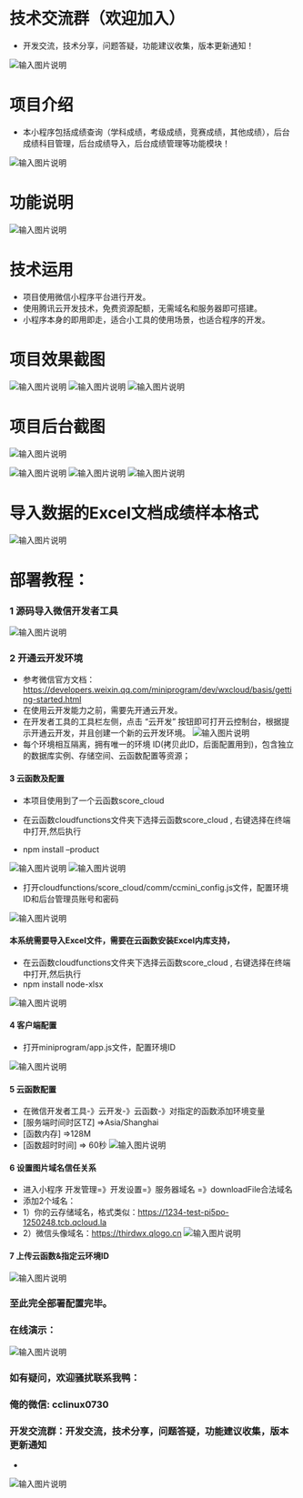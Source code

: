 
# 技术交流群（欢迎加入）
- 开发交流，技术分享，问题答疑，功能建议收集，版本更新通知！

 ![输入图片说明](https://images.gitee.com/uploads/images/2021/0908/070554_b2fd97c4_9240987.png "x.png")


# 项目介绍 
- 本小程序包括成绩查询（学科成绩，考级成绩，竞赛成绩，其他成绩），后台成绩科目管理，后台成绩导入，后台成绩管理等功能模块！ 

 ![输入图片说明](https://images.gitee.com/uploads/images/2021/0830/112008_23739fb0_9240987.png "ui.png")
# 功能说明
  ![输入图片说明](https://images.gitee.com/uploads/images/2021/0830/112021_93190038_9240987.gif "成绩 (2).gif")


# 技术运用

- 项目使用微信小程序平台进行开发。
- 使用腾讯云开发技术，免费资源配额，无需域名和服务器即可搭建。
- 小程序本身的即用即走，适合小工具的使用场景，也适合程序的开发。

# 项目效果截图
 ![输入图片说明](https://images.gitee.com/uploads/images/2021/0830/112040_41adbdaa_9240987.png "成绩列表.png")
![输入图片说明](https://images.gitee.com/uploads/images/2021/0830/112048_7e66299d_9240987.png "成绩查询1.png")
![输入图片说明](https://images.gitee.com/uploads/images/2021/0830/112054_0105dd59_9240987.png "成绩查询.png")

# 项目后台截图
![输入图片说明](https://images.gitee.com/uploads/images/2021/0830/112133_aa185db1_9240987.png "后台首页.png")
 
![输入图片说明](https://images.gitee.com/uploads/images/2021/0830/112110_15b3c91f_9240987.png "后台成绩管理.png")
![输入图片说明](https://images.gitee.com/uploads/images/2021/0830/112118_b767de07_9240987.png "后台成绩列表.png")
![输入图片说明](https://images.gitee.com/uploads/images/2021/0830/112125_9ec6690b_9240987.png "后台导入成绩.png")

# 导入数据的Excel文档成绩样本格式
![输入图片说明](https://images.gitee.com/uploads/images/2021/0830/112444_41cc1ef5_9240987.png "成绩样本.png")

# 部署教程：

### 1 源码导入微信开发者工具
  ![输入图片说明](https://images.gitee.com/uploads/images/2021/0830/112152_4d096b50_9240987.png "导入.png")
  


### 2 开通云开发环境
 -  参考微信官方文档：https://developers.weixin.qq.com/miniprogram/dev/wxcloud/basis/getting-started.html
- 在使用云开发能力之前，需要先开通云开发。 
- 在开发者工具的工具栏左侧，点击 “云开发” 按钮即可打开云控制台，根据提示开通云开发，并且创建一个新的云开发环境。
![输入图片说明](https://images.gitee.com/uploads/images/2021/0811/232537_8a27b61c_9240987.png "云开发开通环境.png")
- 每个环境相互隔离，拥有唯一的环境 ID(拷贝此ID，后面配置用到)，包含独立的数据库实例、存储空间、云函数配置等资源；
 

#### 3 云函数及配置
- 本项目使用到了一个云函数score_cloud 


- 在云函数cloudfunctions文件夹下选择云函数score_cloud , 右键选择在终端中打开,然后执行 
- npm install –product

 ![输入图片说明](https://images.gitee.com/uploads/images/2021/0828/115003_bd34f305_9240987.png "终端打开.png")
![输入图片说明](https://images.gitee.com/uploads/images/2021/0828/115018_49563860_9240987.png "安装依赖.png")

- 打开cloudfunctions/score_cloud/comm/ccmini_config.js文件，配置环境ID和后台管理员账号和密码

 ![输入图片说明](https://images.gitee.com/uploads/images/2021/0828/101826_cc2cf912_9645159.png "云函数-服务和管理配置.png")

#### 本系统需要导入Excel文件，需要在云函数安装Excel内库支持，
- 在云函数cloudfunctions文件夹下选择云函数score_cloud , 右键选择在终端中打开,然后执行 
- npm install node-xlsx

![输入图片说明](https://images.gitee.com/uploads/images/2021/0830/112334_569b770c_9240987.png "安装xlxs支持.png")


#### 4  客户端配置
- 打开miniprogram/app.js文件，配置环境ID

 ![输入图片说明](https://images.gitee.com/uploads/images/2021/0811/232832_6053aae0_9240987.png "客户端配置.png")


#### 5  云函数配置
- 在微信开发者工具-》云开发-》云函数-》对指定的函数添加环境变量 
- [服务端时间时区TZ] =>Asia/Shanghai
- [函数内存] =>128M   
- [函数超时时间] => 60秒
 ![输入图片说明](https://images.gitee.com/uploads/images/2021/0830/112221_319a919f_9240987.png "云函数配置.png")

 

#### 6  设置图片域名信任关系
- 进入小程序 开发管理=》开发设置=》服务器域名 =》downloadFile合法域名	
- 添加2个域名：
- 1）你的云存储域名，格式类似：https://1234-test-pi5po-1250248.tcb.qcloud.la
- 2）微信头像域名：https://thirdwx.qlogo.cn 
![输入图片说明](https://images.gitee.com/uploads/images/2021/0811/233716_fccfac0e_9240987.png "业务域名.png")

#### 7  上传云函数&指定云环境ID

 ![输入图片说明](https://images.gitee.com/uploads/images/2021/0828/115037_1a90791e_9240987.png "上传云函数.png")

### 至此完全部署配置完毕。

### 在线演示：
 

 ![输入图片说明](https://images.gitee.com/uploads/images/2021/0811/233918_96b29222_9240987.jpeg "Free版-QR.jpg")


### 如有疑问，欢迎骚扰联系我鸭： 
### 俺的微信:  cclinux0730

### 开发交流群：开发交流，技术分享，问题答疑，功能建议收集，版本更新通知
-

![输入图片说明](https://images.gitee.com/uploads/images/2021/0831/103536_6f8d0f00_9240987.jpeg "微信图片_20210831103442.jpg")
